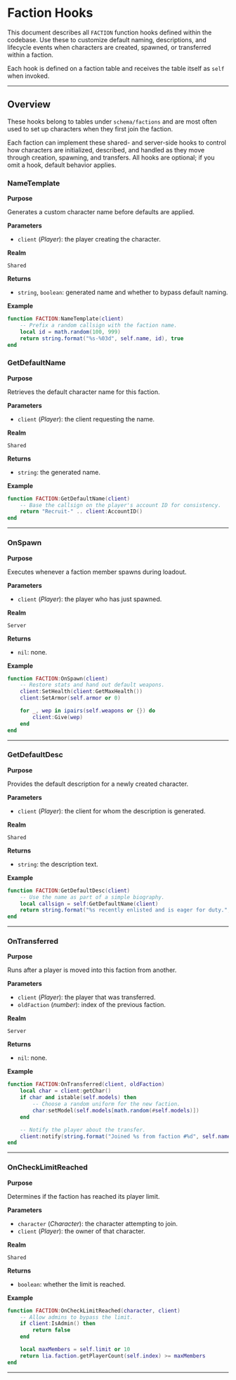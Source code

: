 # Faction Hooks

This document describes all `FACTION` function hooks defined within the codebase. Use these to customize default naming, descriptions, and lifecycle events when characters are created, spawned, or transferred within a faction.

Each hook is defined on a faction table and receives the table itself as `self` when invoked.

---

## Overview

These hooks belong to tables under `schema/factions` and are most often used to set up characters when they first join the faction.

Each faction can implement these shared- and server-side hooks to control how characters are initialized, described, and handled as they move through creation, spawning, and transfers. All hooks are optional; if you omit a hook, default behavior applies.


### NameTemplate

**Purpose**

Generates a custom character name before defaults are applied.

**Parameters**

* `client` (*Player*): the player creating the character.

**Realm**

`Shared`

**Returns**

* `string`, `boolean`: generated name and whether to bypass default naming.

**Example**
```lua
function FACTION:NameTemplate(client)
    -- Prefix a random callsign with the faction name.
    local id = math.random(100, 999)
    return string.format("%s-%03d", self.name, id), true
end
```


### GetDefaultName

**Purpose**

Retrieves the default character name for this faction.

**Parameters**

* `client` (*Player*): the client requesting the name.

**Realm**

`Shared`

**Returns**

* `string`: the generated name.

**Example**
```lua
function FACTION:GetDefaultName(client)
    -- Base the callsign on the player's account ID for consistency.
    return "Recruit-" .. client:AccountID()
end
```
---

### OnSpawn

**Purpose**

Executes whenever a faction member spawns during loadout.

**Parameters**

* `client` (*Player*): the player who has just spawned.

**Realm**

`Server`

**Returns**

* `nil`: none.

**Example**
```lua
function FACTION:OnSpawn(client)
    -- Restore stats and hand out default weapons.
    client:SetHealth(client:GetMaxHealth())
    client:SetArmor(self.armor or 0)

    for _, wep in ipairs(self.weapons or {}) do
        client:Give(wep)
    end
end
```
---

### GetDefaultDesc

**Purpose**

Provides the default description for a newly created character.

**Parameters**

* `client` (*Player*): the client for whom the description is generated.

**Realm**

`Shared`

**Returns**

* `string`: the description text.

**Example**
```lua
function FACTION:GetDefaultDesc(client)
    -- Use the name as part of a simple biography.
    local callsign = self:GetDefaultName(client)
    return string.format("%s recently enlisted and is eager for duty.", callsign)
end
```
---



### OnTransferred

**Purpose**

Runs after a player is moved into this faction from another.

**Parameters**

* `client` (*Player*): the player that was transferred.
* `oldFaction` (*number*): index of the previous faction.

**Realm**

`Server`

**Returns**

* `nil`: none.

**Example**
```lua
function FACTION:OnTransferred(client, oldFaction)
    local char = client:getChar()
    if char and istable(self.models) then
        -- Choose a random uniform for the new faction.
        char:setModel(self.models[math.random(#self.models)])
    end

    -- Notify the player about the transfer.
    client:notify(string.format("Joined %s from faction #%d", self.name, oldFaction))
end
```
---

### OnCheckLimitReached

**Purpose**

Determines if the faction has reached its player limit.

**Parameters**

* `character` (*Character*): the character attempting to join.
* `client` (*Player*): the owner of that character.

**Realm**

`Shared`

**Returns**

* `boolean`: whether the limit is reached.

**Example**
```lua
function FACTION:OnCheckLimitReached(character, client)
    -- Allow admins to bypass the limit.
    if client:IsAdmin() then
        return false
    end

    local maxMembers = self.limit or 10
    return lia.faction.getPlayerCount(self.index) >= maxMembers
end
```
---
